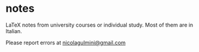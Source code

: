 # notes
LaTeX notes from university courses or individual study. 
Most of them are in Italian.

Please report errors at nicolagulmini@gmail.com
